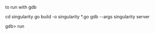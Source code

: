 to run with gdb

cd singularity
go build -o singularity *.go
gdb --args singularity server

gdb> run

